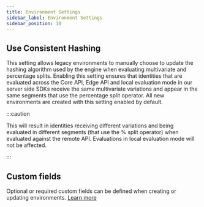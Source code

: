 ```yaml
---
title: Environment Settings
sidebar_label: Environment Settings
sidebar_position: 10
---
```


## Use Consistent Hashing

This setting allows legacy environments to manually choose to update the hashing algorithm used by the engine when
evaluating multivariate and percentage splits. Enabling this setting ensures that identities that are evaluated across
the Core API, Edge API and local evaluation mode in our server side SDKs receive the same multivariate variations and
appear in the same segments that use the percentage split operator. All new environments are created with this setting
enabled by default.

:::caution

This will result in identities receiving different variations and being evaluated in different segments (that use the %
split operator) when evaluated against the remote API. Evaluations in local evaluation mode will not be affected.

:::

## Custom fields

Optional or required custom fields can be defined when creating or updating environments.
[Learn more](/administration-and-security/governance-and-compliance/custom-fields)
